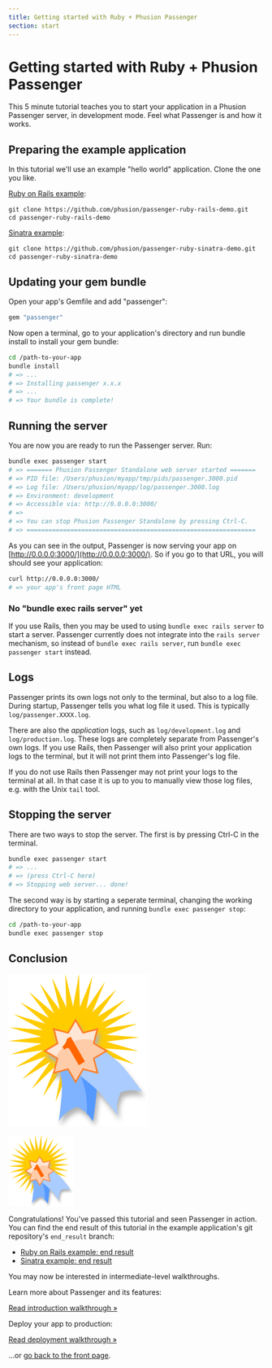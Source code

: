 ```yaml
---
title: Getting started with Ruby + Phusion Passenger
section: start
---
```

# Getting started with Ruby + Phusion Passenger

<p class="lead">This 5 minute tutorial teaches you to start your application in a Phusion Passenger server, in development mode. Feel what Passenger is and how it works.</p>

## Preparing the example application

In this tutorial we'll use an example "hello world" application. Clone the one you like.

[Ruby on Rails example](https://github.com/phusion/passenger-ruby-rails-demo):

    git clone https://github.com/phusion/passenger-ruby-rails-demo.git
    cd passenger-ruby-rails-demo

[Sinatra example](https://github.com/phusion/passenger-ruby-sinatra-demo):

    git clone https://github.com/phusion/passenger-ruby-sinatra-demo.git
    cd passenger-ruby-sinatra-demo

## Updating your gem bundle

Open your app's Gemfile and add "passenger":

~~~ruby
gem "passenger"
~~~

Now open a terminal, go to your application's directory and run bundle install to install your gem bundle:

~~~bash
cd /path-to-your-app
bundle install
# => ...
# => Installing passenger x.x.x
# => ...
# => Your bundle is complete!
~~~

## Running the server

You are now you are ready to run the Passenger server. Run:

~~~bash
bundle exec passenger start
# => ======= Phusion Passenger Standalone web server started =======
# => PID file: /Users/phusion/myapp/tmp/pids/passenger.3000.pid
# => Log file: /Users/phusion/myapp/log/passenger.3000.log
# => Environment: development
# => Accessible via: http://0.0.0.0:3000/
# => 
# => You can stop Phusion Passenger Standalone by pressing Ctrl-C.
# => ===============================================================
~~~

As you can see in the output, Passenger is now serving your app on [http://0.0.0.0:3000/](http://0.0.0.0:3000/). So if you go to that URL, you will should see your application:

~~~bash
curl http://0.0.0.0:3000/
# => your app's front page HTML
~~~

<div class="note">
  <h3 id="no-bundle-exec-rails-server-yet">No "bundle exec rails server" yet</h3>
  <p>If you use Rails, then you may be used to using <code>bundle exec rails server</code> to start a server. Passenger currently does not integrate into the <code>rails server</code> mechanism, so instead of <code>bundle exec rails server</code>, run <code>bundle exec passenger start</code> instead.</p>
</div>

## Logs

Passenger prints its own logs not only to the terminal, but also to a log file. During startup, Passenger tells you what log file it used. This is typically `log/passenger.XXXX.log`.

There are also the *application* logs, such as `log/development.log` and `log/production.log`. These logs are completely separate from Passenger's own logs. If you use Rails, then Passenger will also print your application logs to the terminal, but it will not print them into Passenger's log file.

If you do not use Rails then Passenger may not print your logs to the terminal at all. In that case it is up to you to manually view those log files, e.g. with the Unix `tail` tool.

## Stopping the server

There are two ways to stop the server. The first is by pressing Ctrl-C in the terminal.

~~~bash
bundle exec passenger start
# => ...
# => (press Ctrl-C here)
# => Stopping web server... done!
~~~

The second way is by starting a seperate terminal, changing the working directory to your application, and running `bundle exec passenger stop`:

~~~bash
cd /path-to-your-app
bundle exec passenger stop
~~~

## Conclusion

<p class="hidden-xs"><img src="../../images/award.png" alt="Achievement unlocked. Image taken from https://openclipart.org/detail/60109/award-symbol-by-sheikh_tuhin" class="pull-right"></p>
<p class="visible-xs text-center"><img src="../../images/award.png" alt="Achievement unlocked. Image taken from https://openclipart.org/detail/60109/award-symbol-by-sheikh_tuhin" width="128"></p>

Congratulations! You've passed this tutorial and seen Passenger in action. You can find the end result of this tutorial in the example application's git repository's `end_result` branch:

 * [Ruby on Rails example: end result](https://github.com/phusion/passenger-ruby-rails-demo/tree/end_result)
 * [Sinatra example: end result](https://github.com/phusion/passenger-ruby-rails-demo/tree/end_result)

You may now be interested in intermediate-level walkthroughs.

Learn more about Passenger and its features:

<a href="../intro/ruby/" class="btn btn-primary">Read introduction walkthrough &raquo;</a>

Deploy your app to production:

<a href="../deploy/ruby/" class="btn btn-primary">Read deployment walkthrough &raquo;</a>

...or <a href="../..">go back to the front page</a>.
